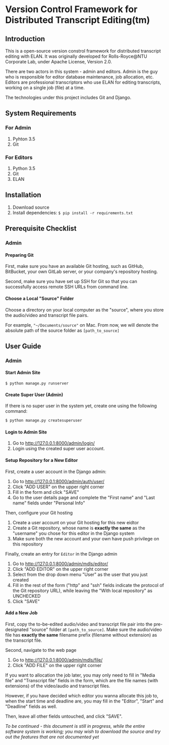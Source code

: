 # Version Control Framework for Distributed Transcript Editing(tm)

## Introduction

This is a open-source version constrol framework for distributed transcript editing with ELAN. It was originally developed for Rolls-Royce@NTU Corporate Lab, under Apache License, Version 2.0.

There are two actors in this system - admin and editors. Admin is the guy who is responsible for editor database maintenance, job allocation, etc. Editors are professional transcriptors who use ELAN for editing transcripts, working on a single job (file) at a time.

The technologies under this project includes Git and Django. 

## System Requirements

### For Admin

1. Pyhton 3.5
2. Git 

### For Editors

1. Python 3.5
2. Git
3. ELAN

## Installation

1. Download source
2. Install dependencies: `$ pip install -r requirements.txt`


## Prerequisite Checklist

### Admin

#### Preparing Git

First, make sure you have an available Git hosting, such as GitHub, BitBucket, your own GitLab server, or your company's repository hosting.

Second, make sure you have set up SSH for Git so that you can successfully access remote SSH URLs from command line.

#### Choose a Local "Source" Folder

Choose a directory on your local computer as the "source", where you store the audio/video and transcript file pairs. 

For example, `"~/Documents/source"` on Mac. From now, we will denote the absolute path of the source folder as `[path_to_source]`

## User Guide

### Admin

#### Start Admin Site

`$ python manage.py runserver`

#### Create Super User (Admin)

If there is no super user in the system yet, create one using the following command:

```bash
$ python manage.py createsuperuser
```

#### Login to Admin Site

1. Go to http://127.0.0.1:8000/admin/login/
1. Login using the created super user account.

#### Setup Repository for a New Editor

First, create a user account in the Django admin:

1. Go to http://127.0.0.1:8000/admin/auth/user/
1. Click "ADD USER" on the upper right corner
1. Fill in the form and click "SAVE"
1. Go to the user details page and complete the "First name" and "Last name" fields under "Personal Info"

Then, configure your Git hosting

1. Create a user account on your Git hosting for this new eidtor
1. Create a Git repository, whose name is **exactly the same** as the "username" you chose for this editor in the Django system
1. Make sure both the new account and your own have push privilege on this repository

Finally, create an entry for `Editor` in the Django admin

1. Go to http://127.0.0.1:8000/admin/mdls/editor/
1. Click "ADD EDITOR" on the upper right corner
1. Select from the drop down menu "User" as the user that you just created
1. Fill in the rest of the form ("http" and "ssh" fields indicate the protocol of the Git repository URL), while leaving the "With local repository" as UNCHECKED
1. Click "SAVE"

#### Add a New Job

First, copy the to-be-edited audio/video and transcript file pair into the pre-designated "source" folder at `[path_to_source]`. Make sure the audio/video file has **exactly the same** filename prefix (filename without extension) as the transcript file.

Second, navigate to the web page

1. Go to http://127.0.0.1:8000/admin/mdls/file/
1. Click "ADD FILE" on the upper right corner

If you want to allocation the job later, you may only need to fill in "Media file" and "Transcript file" fields in the form, which are the file names (with extensions) of the video/audio and transcript files.

However, if you have decided which editor you wanna allocate this job to, when the start time and deadline are, you may fill in the "Editor", "Start" and "Deadline" fields as well.

Then, leave all other fields untouched, and click "SAVE".




*To be continued - this document is still in progress, while the entire software system is working; you may wish to download the source and try out the features that are not documented yet*
